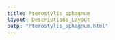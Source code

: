```yaml
---
title: Pterostylis_sphagnum
layout: Descriptions_Layout 
outp: "Pterostylis_sphagnum.html"
---
```



